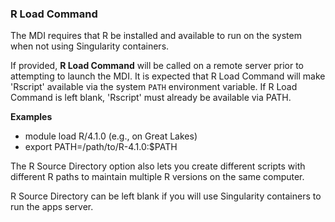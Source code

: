 ### R Load Command

The MDI requires that R be installed and available to run
on the system when not using Singularity containers.

If provided, **R Load Command** will be called on a remote
server prior to attempting to launch the MDI. It is
expected that R Load Command will make 'Rscript' available 
via the system <code>PATH</code> environment variable.
If R Load Command is left blank, 'Rscript' must already be available via PATH.

**Examples**

- module load R/4.1.0 (e.g., on Great Lakes)
- export PATH=/path/to/R-4.1.0:$PATH

The R Source Directory option also lets you create different scripts with 
different R paths to maintain multiple R versions on the same computer.

R Source Directory can be left blank if you will use Singularity containers
to run the apps server.
